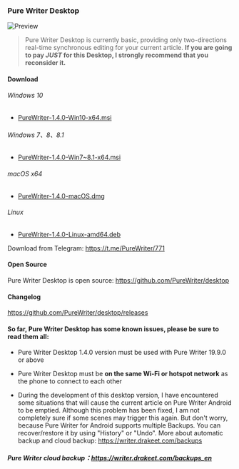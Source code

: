 ### Pure Writer Desktop

![Preview](https://user-images.githubusercontent.com/5214214/115110118-57bb0e00-9fac-11eb-9270-2d83502405a3.png)

> Pure Writer Desktop is currently basic, providing only two-directions real-time synchronous editing for your current article. **If you are going to pay _JUST_ for this Desktop, I strongly recommend that you reconsider it.**

#### Download

###### Windows 10

* [PureWriter-1.4.0-Win10-x64.msi](https://github.com/PureWriter/desktop/releases/download/1.4.0/PureWriter-1.4.0-Win10-x64.msi)

###### Windows 7、8、8.1

* [PureWriter-1.4.0-Win7~8.1-x64.msi](https://github.com/PureWriter/desktop/releases/download/1.4.0/PureWriter-1.4.0-Win7-8.1-x64.msi)

###### macOS x64

* [PureWriter-1.4.0-macOS.dmg](https://github.com/PureWriter/desktop/releases/download/1.4.0/PureWriter-1.4.0-macOS.dmg)

###### Linux

* [PureWriter-1.4.0-Linux-amd64.deb](https://github.com/PureWriter/desktop/releases/download/1.4.0/PureWriter-1.4.0-Linux-amd64.deb)

Download from Telegram: https://t.me/PureWriter/771



#### Open Source

Pure Writer Desktop is open source: https://github.com/PureWriter/desktop

#### Changelog

https://github.com/PureWriter/desktop/releases

#### So far, Pure Writer Desktop has some known issues, please be sure to read them all:

- Pure Writer Desktop 1.4.0 version must be used with Pure Writer 19.9.0 or above

- Pure Writer Desktop must be **on the same Wi-Fi or hotspot network** as the phone to connect to each other

- During the development of this desktop version, I have encountered some situations that will cause the current article on Pure Writer Android to be emptied. Although this problem has been fixed, I am not completely sure if some scenes may trigger this again. But don't worry, because Pure Writer for Android supports multiple Backups. You can recover/restore it by using "History" or "Undo". More about automatic backup and cloud backup: https://writer.drakeet.com/backups

##### Pure Writer cloud backup：https://writer.drakeet.com/backups_en
